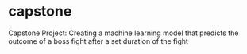 # capstone
Capstone Project: Creating a machine learning model that predicts the outcome of a boss fight after a set duration of the fight
